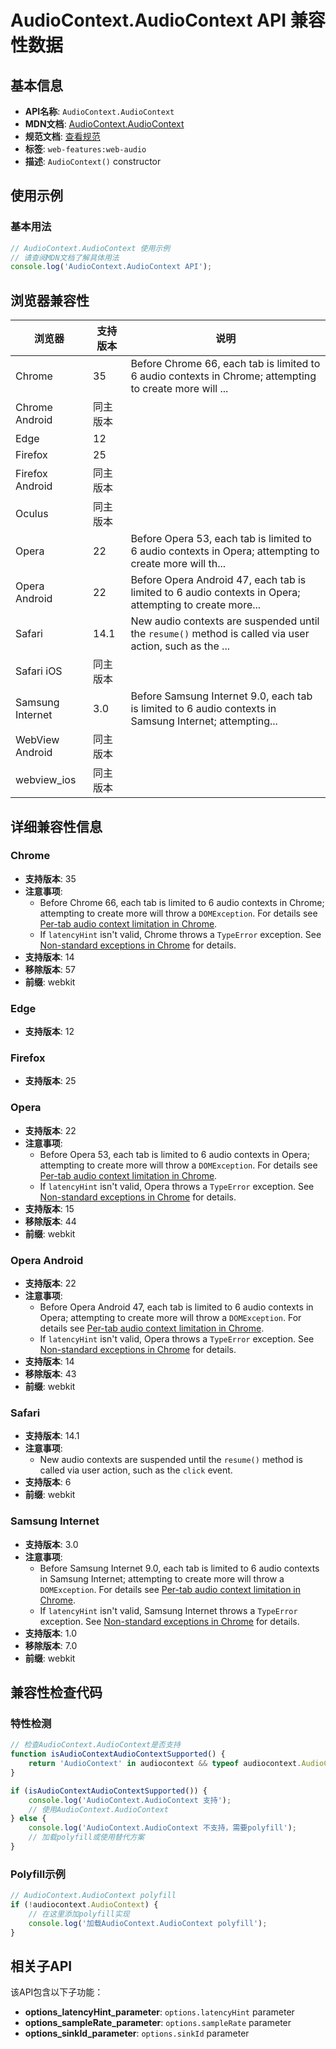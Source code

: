 # AudioContext.AudioContext API 兼容性数据

## 基本信息

- **API名称**: `AudioContext.AudioContext`
- **MDN文档**: [AudioContext.AudioContext](https://developer.mozilla.org/docs/Web/API/AudioContext/AudioContext)
- **规范文档**: [查看规范](https://webaudio.github.io/web-audio-api/#dom-audiocontext-audiocontext)
- **标签**: `web-features:web-audio`
- **描述**: `AudioContext()` constructor

## 使用示例

### 基本用法

```javascript
// AudioContext.AudioContext 使用示例
// 请查阅MDN文档了解具体用法
console.log('AudioContext.AudioContext API');
```

## 浏览器兼容性

| 浏览器 | 支持版本 | 说明 |
|--------|----------|------|
| Chrome | 35 | Before Chrome 66, each tab is limited to 6 audio contexts in Chrome; attempting to create more will ... |
| Chrome Android | 同主版本 |  |
| Edge | 12 |  |
| Firefox | 25 |  |
| Firefox Android | 同主版本 |  |
| Oculus | 同主版本 |  |
| Opera | 22 | Before Opera 53, each tab is limited to 6 audio contexts in Opera; attempting to create more will th... |
| Opera Android | 22 | Before Opera Android 47, each tab is limited to 6 audio contexts in Opera; attempting to create more... |
| Safari | 14.1 | New audio contexts are suspended until the `resume()` method is called via user action, such as the ... |
| Safari iOS | 同主版本 |  |
| Samsung Internet | 3.0 | Before Samsung Internet 9.0, each tab is limited to 6 audio contexts in Samsung Internet; attempting... |
| WebView Android | 同主版本 |  |
| webview_ios | 同主版本 |  |

## 详细兼容性信息

### Chrome

- **支持版本**: 35
- **注意事项**:
  - Before Chrome 66, each tab is limited to 6 audio contexts in Chrome; attempting to create more will throw a `DOMException`. For details see [Per-tab audio context limitation in Chrome](https://developer.mozilla.org/docs/Web/API/AudioContext/AudioContext#Per-tab_audio_context_limitation_in_Chrome).
  - If `latencyHint` isn't valid, Chrome throws a `TypeError` exception. See [Non-standard exceptions in Chrome](https://developer.mozilla.org/docs/Web/API/AudioContext/AudioContext#Non-standard_exceptions_in_Chrome) for details.
- **支持版本**: 14
- **移除版本**: 57
- **前缀**: webkit

### Edge

- **支持版本**: 12

### Firefox

- **支持版本**: 25

### Opera

- **支持版本**: 22
- **注意事项**:
  - Before Opera 53, each tab is limited to 6 audio contexts in Opera; attempting to create more will throw a `DOMException`. For details see [Per-tab audio context limitation in Chrome](https://developer.mozilla.org/docs/Web/API/AudioContext/AudioContext#Per-tab_audio_context_limitation_in_Chrome).
  - If `latencyHint` isn't valid, Opera throws a `TypeError` exception. See [Non-standard exceptions in Chrome](https://developer.mozilla.org/docs/Web/API/AudioContext/AudioContext#Non-standard_exceptions_in_Chrome) for details.
- **支持版本**: 15
- **移除版本**: 44
- **前缀**: webkit

### Opera Android

- **支持版本**: 22
- **注意事项**:
  - Before Opera Android 47, each tab is limited to 6 audio contexts in Opera; attempting to create more will throw a `DOMException`. For details see [Per-tab audio context limitation in Chrome](https://developer.mozilla.org/docs/Web/API/AudioContext/AudioContext#Per-tab_audio_context_limitation_in_Chrome).
  - If `latencyHint` isn't valid, Opera throws a `TypeError` exception. See [Non-standard exceptions in Chrome](https://developer.mozilla.org/docs/Web/API/AudioContext/AudioContext#Non-standard_exceptions_in_Chrome) for details.
- **支持版本**: 14
- **移除版本**: 43
- **前缀**: webkit

### Safari

- **支持版本**: 14.1
- **注意事项**:
  - New audio contexts are suspended until the `resume()` method is called via user action, such as the `click` event.
- **支持版本**: 6
- **前缀**: webkit

### Samsung Internet

- **支持版本**: 3.0
- **注意事项**:
  - Before Samsung Internet 9.0, each tab is limited to 6 audio contexts in Samsung Internet; attempting to create more will throw a `DOMException`. For details see [Per-tab audio context limitation in Chrome](https://developer.mozilla.org/docs/Web/API/AudioContext/AudioContext#Per-tab_audio_context_limitation_in_Chrome).
  - If `latencyHint` isn't valid, Samsung Internet throws a `TypeError` exception. See [Non-standard exceptions in Chrome](https://developer.mozilla.org/docs/Web/API/AudioContext/AudioContext#Non-standard_exceptions_in_Chrome) for details.
- **支持版本**: 1.0
- **移除版本**: 7.0
- **前缀**: webkit

## 兼容性检查代码

### 特性检测

```javascript
// 检查AudioContext.AudioContext是否支持
function isAudioContextAudioContextSupported() {
    return 'AudioContext' in audiocontext && typeof audiocontext.AudioContext === 'function';
}

if (isAudioContextAudioContextSupported()) {
    console.log('AudioContext.AudioContext 支持');
    // 使用AudioContext.AudioContext
} else {
    console.log('AudioContext.AudioContext 不支持，需要polyfill');
    // 加载polyfill或使用替代方案
}
```

### Polyfill示例

```javascript
// AudioContext.AudioContext polyfill
if (!audiocontext.AudioContext) {
    // 在这里添加polyfill实现
    console.log('加载AudioContext.AudioContext polyfill');
}
```

## 相关子API

该API包含以下子功能：

- **options_latencyHint_parameter**: `options.latencyHint` parameter
- **options_sampleRate_parameter**: `options.sampleRate` parameter
- **options_sinkId_parameter**: `options.sinkId` parameter

